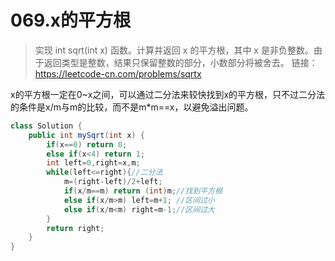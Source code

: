 # 069.x的平方根

>实现 int sqrt(int x) 函数。计算并返回 x 的平方根，其中 x 是非负整数。由于返回类型是整数，结果只保留整数的部分，小数部分将被舍去。
>链接：https://leetcode-cn.com/problems/sqrtx

x的平方根一定在0~x之间，可以通过二分法来较快找到x的平方根，只不过二分法的条件是x/m与m的比较，而不是m*m==x，以避免溢出问题。

~~~java
class Solution {
    public int mySqrt(int x) {
        if(x==0) return 0;
        else if(x<4) return 1;
        int left=0,right=x,m;
        while(left<=right){//二分法
            m=(right-left)/2+left;
            if(x/m==m) return (int)m;//找到平方根
            else if(x/m>m) left=m+1; //区间过小
            else if(x/m<m) right=m-1;//区间过大
        }
        return right;
    }
}
~~~

